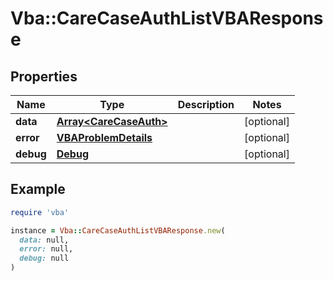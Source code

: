 # Vba::CareCaseAuthListVBAResponse

## Properties

| Name | Type | Description | Notes |
| ---- | ---- | ----------- | ----- |
| **data** | [**Array&lt;CareCaseAuth&gt;**](CareCaseAuth.md) |  | [optional] |
| **error** | [**VBAProblemDetails**](VBAProblemDetails.md) |  | [optional] |
| **debug** | [**Debug**](Debug.md) |  | [optional] |

## Example

```ruby
require 'vba'

instance = Vba::CareCaseAuthListVBAResponse.new(
  data: null,
  error: null,
  debug: null
)
```

